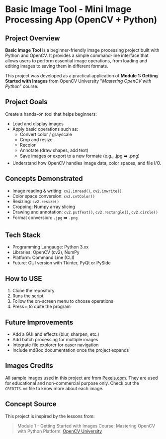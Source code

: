 # Basic Image Tool - Mini Image Processing App (OpenCV + Python)

## Project Overview
**Basic Image Tool** is a beginner-friendly image processing project
built with Python and OpenCV. It provides a simple command-line interface
that allows users to perform essential image operations, from loading and
editing images to saving them in different formats.

This project was developed as a practical application of **Module 1: Getting
Started with Images** from OpenCV University "_Mastering OpenCV with Python_"
course.

## Project Goals
Create a hands-on tool that helps beginners:
- Load and display images
- Apply basic operations such as:
  - Convert color / grayscale
  - Crop and resize
  - Recolor
  - Annotate (draw shapes, add text)
  - Save images or export to a new formate (e.g., .jpg ➡️ .png)
- Understand how OpenCV handles image data, color spaces, and file I/O.

## Concepts Demonstrated
- Image reading & writing: `cv2.imread()`, `cv2.imwrite()`
- Color space conversion: `cv2.cvtColor()`
- Resizing: `cv2.resize()`
- Cropping: Numpy array slicing
- Drawing and annotation: `cv2.putText()`, `cv2.rectangle()`, `cv2.circle()`
- Format conversion: `.jpg` ➡️ `.png`

## Tech Stack
- Programming Langauge: Python 3.xx
- Libraries: OpenCV (cv2), NumPy
- Platform: Command Line (CLI)
- Future: GUI version with Tkinter, PyQt or PySide

## How to USE
1. Clone the repository
2. Runs the script
3. Follow the on-screen menu to choose operations
4. Press `q` to quite the program

## Future Improvements
- Add a GUI and effects (blur, sharpen, etc.)
- Add batch processing for multiple images
- Integrate file explorer for easer navigation
- Include mdBoo documentation once the project expands

## Images Credits
All sample images used in this project are from [Pexels.com](https://www.pexels.com/).
They are used for educational and non-commercial purpose only.
Check out the `CREDITS.md` file to know more about each image.

## Concept Source
This project is inspired by the lessons from:
> Module 1 - Getting Started with Images
> Course: Mastering OpenCV with Python
> Platform: [OpenCV University](https://opencv.org/university/)
